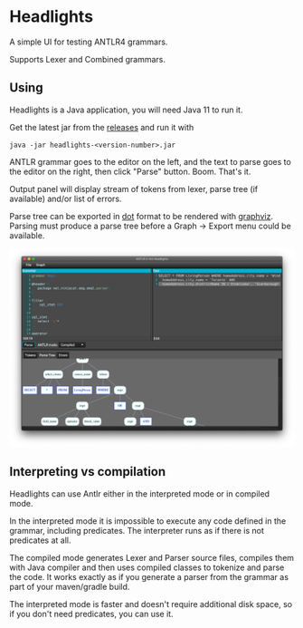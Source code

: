 # Headlights

A simple UI for testing ANTLR4 grammars.

Supports Lexer and Combined grammars.

## Using

Headlights is a Java application, you will need Java 11 to run it.

Get the latest jar from the [releases](https://github.com/uaraven/headlights/releases) and run it with 

    java -jar headlights-<version-number>.jar
    
ANTLR grammar goes to the editor on the left, and the text to parse goes to the editor on the right, then click "Parse" button. Boom. That's it.

Output panel will display stream of tokens from lexer, parse tree (if available) and/or list of errors.

Parse tree can be exported in [dot](https://en.wikipedia.org/wiki/DOT_(graph_description_language)) format to be rendered with [graphviz](https://graphviz.org/).
Parsing must produce a parse tree before a Graph → Export menu could be available. 

![](headlights.png)

## Interpreting vs compilation

Headlights can use Antlr either in the interpreted mode or in compiled mode.

In the interpreted mode it is impossible to execute any code defined in the grammar, including predicates.
The interpreter runs as if there is not predicates at all.

The compiled mode generates Lexer and Parser source files, compiles them with Java compiler and then uses compiled classes
to tokenize and parse the code. It works exactly as if you generate a parser from the grammar as part of your maven/gradle build.

The interpreted mode is faster and doesn't require additional disk space, so if you don't need predicates, you can use it. 


